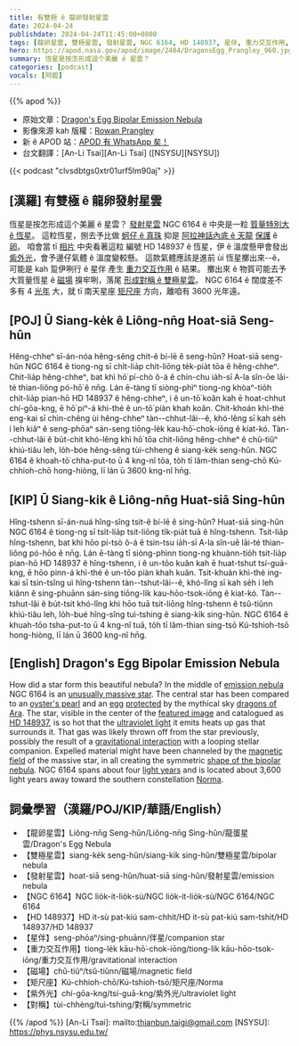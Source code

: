 ```yaml
---
title: 有雙極 ê 龍卵發射星雲
date: 2024-04-24
publishdate: 2024-04-24T11:45:00+0800
tags: [龍卵星雲, 雙極星雲, 發射星雲, NGC 6164, HD 148937, 星伴, 重力交互作用, 磁場, 矩尺座, 紫外光, 對稱]
hero: https://apod.nasa.gov/apod/image/2404/DragonsEgg_Prangley_960.jpg
summary: 恆星是按怎形成這个美麗 ê 星雲？
categories: [podcast]
vocals: [阿錕]
---
```


{{% apod %}}

- 原始文章：[Dragon's Egg Bipolar Emission Nebula](https://apod.nasa.gov/apod/ap240424.html)
- 影像來源 kah 版權：[Rowan Prangley](https://www.astrobin.com/users/Rowan.Prangley/)
- 新 ê APOD 站：[APOD 有 WhatsApp 矣！](https://www.whatsapp.com/channel/0029VaE3m060VycE2fP9wm0W)
- 台文翻譯：[An-Li Tsai][An-Li Tsai] ([NSYSU][NSYSU])

{{< podcast "clvsdbtgs0xtr01urf5lm90aj" >}}

## [漢羅] 有雙極 ê 龍卵發射星雲
恆星是按怎形成這个美麗 ê 星雲？
[發射星雲][emission nebula] NGC 6164 ê 中央是一粒 [質量特別大 ê 恆星][unusually massive star]。
這粒恆星，捌去予比做 [蚵仔 ê 真珠][oyster's pearl] 抑是 [阿拉神話內底 ê 天龍][dragons of Ara] [保護][protected] ê [卵][egg]。
咱會當 tī [相片][featured image] 中央看著這粒 編號 HD 148937 ê 恆星，伊 ê 溫度懸甲會發出 [紫外光][ultraviolet light]，會予邊仔氣體 ê 溫度變較懸。
這款氣體應該是進前 ùi 恆星擲出來--ê，可能是 kah 踅伊咧行 ê 星伴 產生 [重力交互作用][gravitational interaction] ê 結果。
擲出來 ê 物質可能去予大質量恆星 ê [磁場][magnetic field] 搝牢咧，落尾 [形成對稱 ê 雙極星雲][shape of the bipolar nebula]。
NGC 6164 ê 闊度差不多有 4 [光年][light years] 大，就 tī 南天星座 [矩尺座][Norma] 方向，離咱有 3600 光年遠。

## [POJ] Ū Siang-ke̍k ê Liông-nn̄g Hoat-siā Seng-hûn
Hêng-chheⁿ sī-án-nóa hêng-sêng chit-ê bí-lē ê seng-hûn?
Hoat-siā seng-hûn NGC 6164 ê tiong-ng sī chi̍t-lia̍p chit-liōng te̍k-pia̍t tōa ê hêng-chheⁿ.
Chit-lia̍p hêng-chheⁿ, bat khì hō͘ pí-chò ô-á ê chin-chu ia̍h-sī A-la sîn-ōe lāi-té thian-liông pó-hō͘ ê nn̄g.
Lán ē-tàng tī siòng-phìⁿ tiong-ng khòaⁿ-tio̍h chit-lia̍p pian-hō HD 148937 ê hêng-chheⁿ, i ê un-tō͘ koân kah ē hoat-chhut chí-gōa-kng, ē hō͘ piⁿ-á khì-thé ê un-tō͘ piàn khah koân.
Chit-khoán khì-thé eng-kai sī chìn-chêng ùi hêng-chheⁿ tàn--chhut-lâi--ê, khó-lêng sī kah se̍h i leh kiâⁿ ê seng-phōaⁿ sán-seng tiōng-le̍k kau-hō͘-chok-iōng ê kiat-kó.
Tàn--chhut-lâi ê bu̍t-chit khó-lêng khì hō͘ tōa chit-liōng hêng-chheⁿ ê chû-tiûⁿ khiú-tiâu leh, lo̍h-bóe hêng-sêng tùi-chheng ê siang-ke̍k seng-hûn.
NGC 6164 ê khoah-tō͘ chha-put-to ū 4 kng-nî tōa, to̍h tī lâm-thian seng-chō Kú-chhioh-chō hong-hiòng, lī lán ū 3600 kng-nî hn̄g.

## [KIP] Ū Siang-ki̍k ê Liông-nn̄g Huat-siā Sing-hûn
Hîng-tshenn sī-án-nuá hîng-sîng tsit-ê bí-lē ê sing-hûn?
Huat-siā sing-hûn NGC 6164 ê tiong-ng sī tsi̍t-lia̍p tsit-liōng ti̍k-pia̍t tuā ê hîng-tshenn.
Tsit-lia̍p hîng-tshenn, bat khì hōo pí-tsò ô-á ê tsin-tsu ia̍h-sī A-la sîn-uē lāi-té thian-liông pó-hōo ê nn̄g.
Lán ē-tàng tī siòng-phìnn tiong-ng khuànn-tio̍h tsit-lia̍p pian-hō HD 148937 ê hîng-tshenn, i ê un-tōo kuân kah ē huat-tshut tsí-guā-kng, ē hōo pinn-á khì-thé ê un-tōo piàn khah kuân.
Tsit-khuán khì-thé ing-kai sī tsìn-tsîng uì hîng-tshenn tàn--tshut-lâi--ê, khó-lîng sī kah se̍h i leh kiânn ê sing-phuānn sán-sing tiōng-li̍k kau-hōo-tsok-iōng ê kiat-kó.
Tàn--tshut-lâi ê bu̍t-tsit khó-lîng khì hōo tuā tsit-liōng hîng-tshenn ê tsû-tiûnn khiú-tiâu leh, lo̍h-bué hîng-sîng tuì-tshing ê siang-ki̍k sing-hûn.
NGC 6164 ê khuah-tōo tsha-put-to ū 4 kng-nî tuā, to̍h tī lâm-thian sing-tsō Kú-tshioh-tsō hong-hiòng, lī lán ū 3600 kng-nî hn̄g.

## [English] Dragon's Egg Bipolar Emission Nebula
How did a star form this beautiful nebula?
In the middle of [emission nebula][emission nebula] NGC 6164 is an [unusually massive star][unusually massive star].
The central star has been compared to an [oyster's pearl][oyster's pearl] and an [egg][egg] [protected][protected] by the mythical sky [dragons of Ara][dragons of Ara].
The star, visible in the center of the [featured image][featured image] and catalogued as [HD 148937][HD 148937], is so hot that the [ultraviolet light][ultraviolet light] it emits heats up gas that surrounds it.
That gas was likely thrown off from the star previously, possibly the result of a [gravitational interaction][gravitational interaction] with a looping stellar companion.
Expelled material might have been channeled by the [magnetic field][magnetic field] of the massive star, in all creating the symmetric [shape of the bipolar nebula][shape of the bipolar nebula].
NGC 6164 spans about four [light years][light years] and is located about 3,600 light years away toward the southern constellation [Norma][Norma].

## 詞彙學習（漢羅/POJ/KIP/華語/English）
- 【龍卵星雲】Liông-nn̄g Seng-hûn/Liông-nn̄g Sing-hûn/龍蛋星雲/Dragon's Egg Nebula
- 【雙極星雲】siang-ke̍k seng-hûn/siang-ki̍k sing-hûn/雙極星雲/bipolar nebula
- 【發射星雲】hoat-siā seng-hûn/huat-siā sing-hûn/發射星雲/emission nebula
- 【NGC 6164】NGC lio̍k-it-lio̍k-sù/NGC lio̍k-it-lio̍k-sù/NGC 6164/NGC 6164
- 【HD 148937】HD it-sù pat-kiú sam-chhit/HD it-sù pat-kiú sam-tshit/HD 148937/HD 148937
- 【星伴】seng-phōaⁿ/sing-phuānn/伴星/companion star
- 【重力交互作用】tiong-le̍k kāu-hō͘-chok-iōng/tiong-li̍k kāu-hōo-tsok-iōng/重力交互作用/gravitational interaction
- 【磁場】chû-tiûⁿ/tsû-tiûnn/磁場/magnetic field
- 【矩尺座】Kú-chhioh-chō/Kú-tshioh-tsō/矩尺座/Norma
- 【紫外光】chí-gōa-kng/tsí-guā-kng/紫外光/ultraviolet light
- 【對稱】tùi-chhèng/tuì-tshing/對稱/symmetric

{{% /apod %}}
[An-Li Tsai]: mailto:thianbun.taigi@gmail.com
[NSYSU]: https://phys.nsysu.edu.tw/

[copyright]: https://apod.nasa.gov/apod/fap/lib/about_apod.html#srapply
[License3]: https://creativecommons.org/licenses/by/3.0/
[License2]:https://creativecommons.org/licenses/by-nc-nd/2.0/

[emission nebula]:https://en.wikipedia.org/wiki/Emission_nebula
[unusually massive star]:https://en.wikipedia.org/wiki/O-type_star
[oyster's pearl]:https://www.thepearlsource.com/blog/wp-content/uploads/2017/12/Black-pearls.jpg
[egg]:https://en.wikipedia.org/wiki/Dragon%27s_Egg
[protected]:https://www.boredpanda.com/blog/wp-content/uploads/2015/07/dog-protecting-cat-internet-meme-fb2__700.jpg
[dragons of Ara]:https://apod.nasa.gov/apod/ap220607.html
[featured image]:https://www.astrobin.com/7dexm4/
[HD 148937]:https://telescope.live/gallery/hd-148937-ngc-6165
[ultraviolet light]:https://science.nasa.gov/ems/10_ultravioletwaves/
[gravitational interaction]:https://science.nasa.gov/resource/tides/
[magnetic field]:https://pwg.gsfc.nasa.gov/Education/Imagnet.html
[shape of the bipolar nebula]:https://ui.adsabs.harvard.edu/abs/2024ApJ...961...72L/abstract
[light years]:https://spaceplace.nasa.gov/light-year/
[Norma]:https://en.wikipedia.org/wiki/Norma_(constellation)
